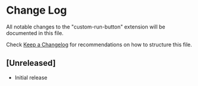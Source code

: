 # Change Log
All notable changes to the "custom-run-button" extension will be documented in this file.

Check [Keep a Changelog](http://keepachangelog.com/) for recommendations on how to structure this file.

## [Unreleased]
- Initial release